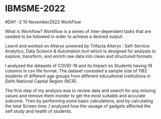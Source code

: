 # IBMSME-2022 

#DAY -2 10 November2022  WorkFlow 

What is Workflow?
Workflow is a series of inter-dependent tasks that are needed to be followed in order to achieve a desired output.

Learnt and worked on Alteryx powered by Trifacta
Alteryx : Self-Service Analytics, Data Science & Automation tool which is designed for analysts to explore, transform, and enrich raw data into clean and structured formats.

I analyzed the datasets of COVID-19 and its Impact on Students having 19 columns  in csv file format.
The dataset consisted a sample size of 1182 students of different age groups from different educational institutions in Delhi National Capital Region (NCR). 

The first step of my analysis was to review data and search for any missing values and remove them inorder to get the most suitable and accurate outcome. 
Then by performing some basic calculations, and by calculating the total Screen time ,I analyzed how the usuage of gadgets affected the self study and health of students.
